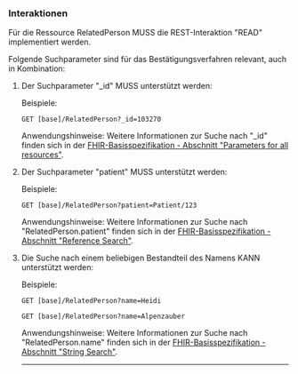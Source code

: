 ### Interaktionen

Für die Ressource RelatedPerson MUSS die REST-Interaktion "READ" implementiert werden.

Folgende Suchparameter sind für das Bestätigungsverfahren relevant, auch in Kombination:

1. Der Suchparameter "_id" MUSS unterstützt werden:

    Beispiele:

    ```GET [base]/RelatedPerson?_id=103270```

    Anwendungshinweise: Weitere Informationen zur Suche nach "_id" finden sich in der [FHIR-Basisspezifikation - Abschnitt "Parameters for all resources"](http://hl7.org/fhir/R4/search.html#all).

1. Der Suchparameter "patient" MUSS unterstützt werden:

    Beispiele:

    ```GET [base]/RelatedPerson?patient=Patient/123```  

    Anwendungshinweise: Weitere Informationen zur Suche nach "RelatedPerson.patient" finden sich in der [FHIR-Basisspezifikation - Abschnitt "Reference Search"](https://www.hl7.org/fhir/search.html#reference).

1. Die Suche nach einem beliebigen Bestandteil des Namens KANN unterstützt werden:

    Beispiele:

    ```GET [base]/RelatedPerson?name=Heidi```

    ```GET [base]/RelatedPerson?name=Alpenzauber```

    Anwendungshinweise: Weitere Informationen zur Suche nach "RelatedPerson.name" finden sich in der [FHIR-Basisspezifikation - Abschnitt "String Search"](http://hl7.org/fhir/R4/search.html#string).

    ---
